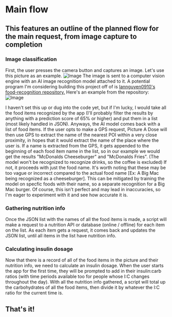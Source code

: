 # Main flow
## This features an outline of the planned flow for the main request, from image capture to completion

### Image classification
First, the user presses the camera button and captures an image. Let's use this picture as an example.
![Image](https://c8.alamy.com/comp/MDNGMX/kaliningrad-russia-circa-october-2017-food-served-on-a-tray-at-mcdonalds-restaurant-MDNGMX.jpg)
The image is sent to a computer vision engine with an AI image recognition model attached to it. A potential program I'm considering building this project off of is [lannguyen0910's food-recognition repository.](https://github.com/lannguyen0910/food-recognition) Here's an example from the repository:
![Image](https://github.com/lannguyen0910/food-recognition/blob/master/static/assets/demo/5.jpg)

I haven't set this up or dug into the code yet, but if I'm lucky, I would take all the food items recognized by the app (I'll probably filter the results by anything with a prediction score of 65% or higher) and put them in a list (most likely handled in JSON).
Anyways, the AI model comes back with a list of food items. If the user opts to make a GPS request, Picture A Dose will then use GPS to extract the name of the nearest POI within a very close proximity, in hopes that it would extract the name of the place where the user is. If a name is extracted from the GPS, it gets appended to the beginning of each food item name in the list, so in our example we would get the results "McDonalds Cheeseburger" and "McDonalds Fries". (The model won't be recognized to recognize drinks, so the coffee is excluded) If not, it proceeds with just the food name. It's worth noting that these may be too vague or incorrect compared to the actual food name [Ex: A Big Mac being recognized as a cheeseburger]. This can be mitigated by training the model on specfic foods with their name, so a separate recognition for a Big Mac burger. Of course, this isn't perfect and may lead in inaccuracies, so I'm eager to experiment with it and see how accurate it is. 
### Gathering nutrition info
Once the JSON list with the names of all the food items is made, a script will make a request to a nutrition API or database (online / offline) for each item on the list. As each item gets a request, it comes back and updates the JSON list, until all items in the list have nutrition info. 
### Calculating insulin dosage
Now that there is a record of all of the food items in the picture and their nutrition info, we need to calculate an insulin dosage. When the user starts the app for the first time, they will be prompted to add in their insulin:carb ratios (with time periods available too for people whose I:C changes throughout the day). With all the nutrition info gathered, a script will total up the carbohydrates of all the food items, then divide it by whatever the I:C ratio for the current time is. 

## That's it! 
